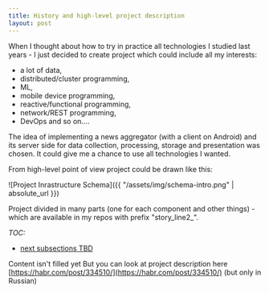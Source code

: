 ```yaml
---
title: History and high-level project description
layout: post
---
```


When I thought about how to try in practice all technologies I studied last years - I just decided to create project which could include all my interests:

* a lot of data,
* distributed/cluster programming,
* ML,
* mobile device programming,
* reactive/functional programming,
* network/REST programming,
* DevOps and so on....

The idea of implementing a news aggregator (with a client on Android) and its server side for data collection, processing, storage and presentation was chosen.
It could give me a chance to use all technologies I wanted.

From high-level point of view project could be drawn like this:

![Project Inrastructure Schema]({{ "/assets/img/schema-intro.png" | absolute_url }})

Project divided in many parts (one for each component and other things) - which are available in my repos with prefix "story_line2_".

*TOC:*

* [next subsections TBD]()


Content isn't filled yet
But you can look at project description here [https://habr.com/post/334510/](https://habr.com/post/334510/)  (but only in Russian)
